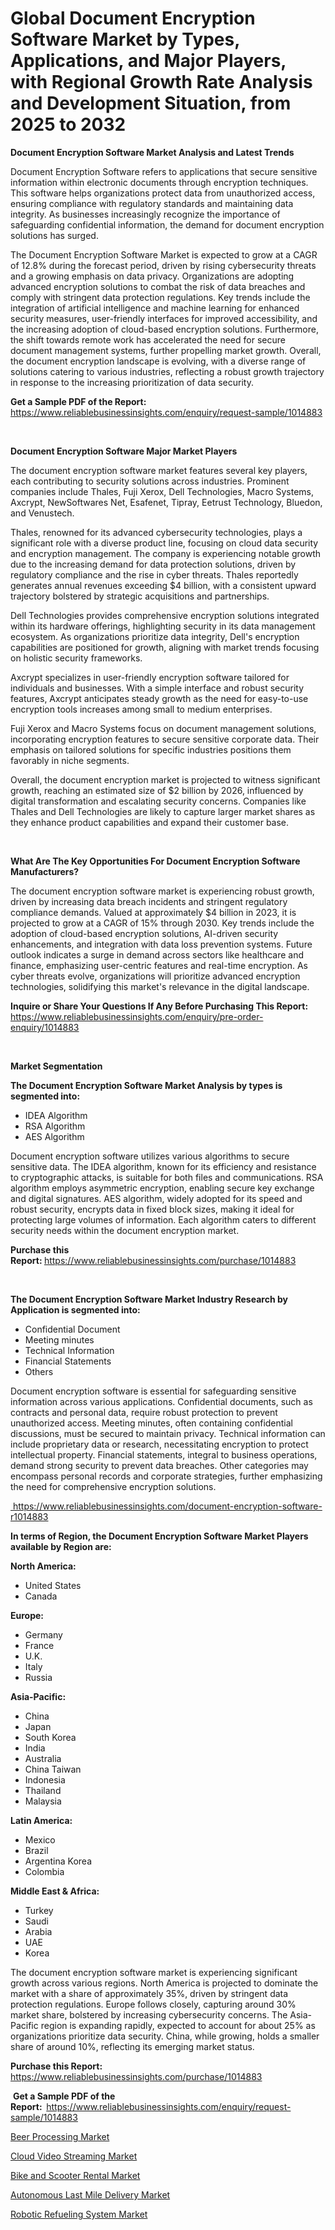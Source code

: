 <p><h1>Global Document Encryption Software Market by Types, Applications, and Major Players, with Regional Growth Rate Analysis and Development Situation, from 2025 to 2032</h1></p><p><strong>Document Encryption Software Market Analysis and Latest Trends</strong></p>
<p><p>Document Encryption Software refers to applications that secure sensitive information within electronic documents through encryption techniques. This software helps organizations protect data from unauthorized access, ensuring compliance with regulatory standards and maintaining data integrity. As businesses increasingly recognize the importance of safeguarding confidential information, the demand for document encryption solutions has surged.</p><p>The Document Encryption Software Market is expected to grow at a CAGR of 12.8% during the forecast period, driven by rising cybersecurity threats and a growing emphasis on data privacy. Organizations are adopting advanced encryption solutions to combat the risk of data breaches and comply with stringent data protection regulations. Key trends include the integration of artificial intelligence and machine learning for enhanced security measures, user-friendly interfaces for improved accessibility, and the increasing adoption of cloud-based encryption solutions. Furthermore, the shift towards remote work has accelerated the need for secure document management systems, further propelling market growth. Overall, the document encryption landscape is evolving, with a diverse range of solutions catering to various industries, reflecting a robust growth trajectory in response to the increasing prioritization of data security.</p></p>
<p><strong>Get a Sample PDF of the Report:&nbsp;</strong> <a href="https://www.reliablebusinessinsights.com/enquiry/request-sample/1014883?utm_campaign=60&utm_medium=2&utm_source=Github&utm_content=ia&utm_term=06032025&utm_id=document-encryption-software">https://www.reliablebusinessinsights.com/enquiry/request-sample/1014883</a></p>
<p>&nbsp;</p>
<p><strong>Document Encryption Software Major Market Players</strong></p>
<p><p>The document encryption software market features several key players, each contributing to security solutions across industries. Prominent companies include Thales, Fuji Xerox, Dell Technologies, Macro Systems, Axcrypt, NewSoftwares Net, Esafenet, Tipray, Eetrust Technology, Bluedon, and Venustech.</p><p>Thales, renowned for its advanced cybersecurity technologies, plays a significant role with a diverse product line, focusing on cloud data security and encryption management. The company is experiencing notable growth due to the increasing demand for data protection solutions, driven by regulatory compliance and the rise in cyber threats. Thales reportedly generates annual revenues exceeding $4 billion, with a consistent upward trajectory bolstered by strategic acquisitions and partnerships.</p><p>Dell Technologies provides comprehensive encryption solutions integrated within its hardware offerings, highlighting security in its data management ecosystem. As organizations prioritize data integrity, Dell's encryption capabilities are positioned for growth, aligning with market trends focusing on holistic security frameworks.</p><p>Axcrypt specializes in user-friendly encryption software tailored for individuals and businesses. With a simple interface and robust security features, Axcrypt anticipates steady growth as the need for easy-to-use encryption tools increases among small to medium enterprises.</p><p>Fuji Xerox and Macro Systems focus on document management solutions, incorporating encryption features to secure sensitive corporate data. Their emphasis on tailored solutions for specific industries positions them favorably in niche segments.</p><p>Overall, the document encryption market is projected to witness significant growth, reaching an estimated size of $2 billion by 2026, influenced by digital transformation and escalating security concerns. Companies like Thales and Dell Technologies are likely to capture larger market shares as they enhance product capabilities and expand their customer base.</p></p>
<p>&nbsp;</p>
<p><strong>What Are The Key Opportunities For Document Encryption Software Manufacturers?</strong></p>
<p><p>The document encryption software market is experiencing robust growth, driven by increasing data breach incidents and stringent regulatory compliance demands. Valued at approximately $4 billion in 2023, it is projected to grow at a CAGR of 15% through 2030. Key trends include the adoption of cloud-based encryption solutions, AI-driven security enhancements, and integration with data loss prevention systems. Future outlook indicates a surge in demand across sectors like healthcare and finance, emphasizing user-centric features and real-time encryption. As cyber threats evolve, organizations will prioritize advanced encryption technologies, solidifying this market's relevance in the digital landscape.</p></p>
<p><strong>Inquire or Share Your Questions If Any Before Purchasing This Report:</strong> <a href="https://www.reliablebusinessinsights.com/enquiry/pre-order-enquiry/1014883?utm_campaign=60&utm_medium=2&utm_source=Github&utm_content=ia&utm_term=06032025&utm_id=document-encryption-software">https://www.reliablebusinessinsights.com/enquiry/pre-order-enquiry/1014883</a></p>
<p>&nbsp;</p>
<p><strong>Market Segmentation</strong></p>
<p><strong>The Document Encryption Software Market Analysis by types is segmented into:</strong></p>
<p><ul><li>IDEA Algorithm</li><li>RSA Algorithm</li><li>AES Algorithm</li></ul></p>
<p><p>Document encryption software utilizes various algorithms to secure sensitive data. The IDEA algorithm, known for its efficiency and resistance to cryptographic attacks, is suitable for both files and communications. RSA algorithm employs asymmetric encryption, enabling secure key exchange and digital signatures. AES algorithm, widely adopted for its speed and robust security, encrypts data in fixed block sizes, making it ideal for protecting large volumes of information. Each algorithm caters to different security needs within the document encryption market.</p></p>
<p><strong>Purchase this Report:&nbsp;</strong><a href="https://www.reliablebusinessinsights.com/purchase/1014883?utm_campaign=60&utm_medium=2&utm_source=Github&utm_content=ia&utm_term=06032025&utm_id=document-encryption-software">https://www.reliablebusinessinsights.com/purchase/1014883</a></p>
<p>&nbsp;</p>
<p><strong>The Document Encryption Software Market Industry Research by Application is segmented into:</strong></p>
<p><ul><li>Confidential Document</li><li>Meeting minutes</li><li>Technical Information</li><li>Financial Statements</li><li>Others</li></ul></p>
<p><p>Document encryption software is essential for safeguarding sensitive information across various applications. Confidential documents, such as contracts and personal data, require robust protection to prevent unauthorized access. Meeting minutes, often containing confidential discussions, must be secured to maintain privacy. Technical information can include proprietary data or research, necessitating encryption to protect intellectual property. Financial statements, integral to business operations, demand strong security to prevent data breaches. Other categories may encompass personal records and corporate strategies, further emphasizing the need for comprehensive encryption solutions.</p></p>
<p><a href="https://www.reliablebusinessinsights.com/document-encryption-software-r1014883?utm_campaign=60&utm_medium=2&utm_source=Github&utm_content=ia&utm_term=06032025&utm_id=document-encryption-software">&nbsp;https://www.reliablebusinessinsights.com/document-encryption-software-r1014883</a></p>
<p><strong>In terms of Region, the Document Encryption Software Market Players available by Region are:</strong></p>
<p>
    <p> <strong> North America: </strong>
        <ul>
            <li>United States</li>
            <li>Canada</li>
        </ul>
        </p> 
    <p> <strong> Europe: </strong>
        <ul>
            <li>Germany</li>
            <li>France</li>
            <li>U.K.</li>
            <li>Italy</li>
            <li>Russia</li>
        </ul>
        </p> 
    <p> <strong> Asia-Pacific: </strong>
        <ul>
            <li>China</li>
            <li>Japan</li>
            <li>South Korea</li>
            <li>India</li>
            <li>Australia</li>
            <li>China Taiwan</li>
            <li>Indonesia</li>
            <li>Thailand</li>
            <li>Malaysia</li>
        </ul>
        </p> 
    <p> <strong> Latin America: </strong>
        <ul>
            <li>Mexico</li>
            <li>Brazil</li>
            <li>Argentina Korea</li>
            <li>Colombia</li>
        </ul>
        </p> 
    <p> <strong> Middle East & Africa: </strong>
        <ul>
            <li>Turkey</li>
            <li>Saudi</li>
            <li>Arabia</li>
            <li>UAE</li>
            <li>Korea</li>
        </ul>
    </p>
    </p>
<p><p>The document encryption software market is experiencing significant growth across various regions. North America is projected to dominate the market with a share of approximately 35%, driven by stringent data protection regulations. Europe follows closely, capturing around 30% market share, bolstered by increasing cybersecurity concerns. The Asia-Pacific region is expanding rapidly, expected to account for about 25% as organizations prioritize data security. China, while growing, holds a smaller share of around 10%, reflecting its emerging market status.</p></p>
<p><strong>Purchase this Report: </strong><a href="https://www.reliablebusinessinsights.com/purchase/1014883?utm_campaign=60&utm_medium=2&utm_source=Github&utm_content=ia&utm_term=06032025&utm_id=document-encryption-software">https://www.reliablebusinessinsights.com/purchase/1014883</a></p>
<p>&nbsp;<strong>Get a Sample PDF of the Report:&nbsp;&nbsp;</strong><a href="https://www.reliablebusinessinsights.com/enquiry/request-sample/1014883?utm_campaign=60&utm_medium=2&utm_source=Github&utm_content=ia&utm_term=06032025&utm_id=document-encryption-software">https://www.reliablebusinessinsights.com/enquiry/request-sample/1014883</a></p>
<p><strong></strong></p>
<p><p><a href="https://github.com/joubehobock75/Market-Research-Report-List-1/blob/main/beer-processing-market.md?utm_campaign=60&utm_medium=2&utm_source=Github&utm_content=ia&utm_term=06032025&utm_id=document-encryption-software">Beer Processing Market</a></p><p><a href="https://github.com/mynaoanes/Market-Research-Report-List-1/blob/main/cloud-video-streaming-market.md?utm_campaign=60&utm_medium=2&utm_source=Github&utm_content=ia&utm_term=06032025&utm_id=document-encryption-software">Cloud Video Streaming Market</a></p><p><a href="https://github.com/puhakhommabh/Market-Research-Report-List-1/blob/main/bike-and-scooter-rental-market.md?utm_campaign=60&utm_medium=2&utm_source=Github&utm_content=ia&utm_term=06032025&utm_id=document-encryption-software">Bike and Scooter Rental Market</a></p><p><a href="https://github.com/supashcriana/Market-Research-Report-List-1/blob/main/autonomous-last-mile-delivery-market.md?utm_campaign=60&utm_medium=2&utm_source=Github&utm_content=ia&utm_term=06032025&utm_id=document-encryption-software">Autonomous Last Mile Delivery Market</a></p><p><a href="https://github.com/ozolsgasko02/Market-Research-Report-List-1/blob/main/robotic-refueling-system-market.md?utm_campaign=60&utm_medium=2&utm_source=Github&utm_content=ia&utm_term=06032025&utm_id=document-encryption-software">Robotic Refueling System Market</a></p></p>
